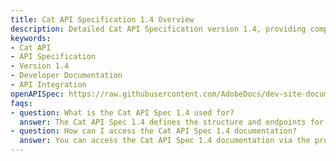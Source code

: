 ```yaml
---
title: Cat API Specification 1.4 Overview
description: Detailed Cat API Specification version 1.4, providing comprehensive API documentation for developers and integrators.
keywords:
- Cat API
- API Specification
- Version 1.4
- Developer Documentation
- API Integration
openAPISpec: https://raw.githubusercontent.com/AdobeDocs/dev-site-documentation-template/main/static/petstore.json
faqs: 
- question: What is the Cat API Spec 1.4 used for?
  answer: The Cat API Spec 1.4 defines the structure and endpoints for the Cat API, enabling developers to integrate cat-related data and services into their applications.
- question: How can I access the Cat API Spec 1.4 documentation?
  answer: You can access the Cat API Spec 1.4 documentation via the provided OpenAPI specification URL or through developer portals that host the API details.
---
```

 
